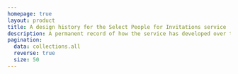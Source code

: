 ```yaml
---
homepage: true
layout: product
title: A design history for the Select People for Invitations service
description: A permanent record of how the service has developed over time.
pagination:
  data: collections.all
  reverse: true
  size: 50
---
```

